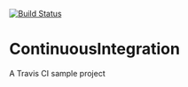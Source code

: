 [![Build Status](https://travis-ci.org/felipecassiors/ContinuousIntegration.svg?branch=master)](https://travis-ci.org/felipecassiors/ContinuousIntegration)

# ContinuousIntegration
A Travis CI sample project
